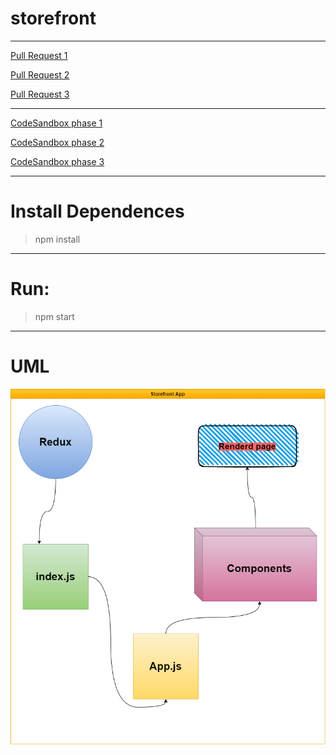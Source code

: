 # storefront

---
[Pull Request 1](https://github.com/ibrahemomari/storefront/pull/2)

[Pull Request 2](https://github.com/ibrahemomari/storefront/pull/3)

[Pull Request 3](https://github.com/ibrahemomari/storefront/pull/4)



---

[CodeSandbox phase 1](https://c8yfx.csb.app/)

[CodeSandbox phase 2](https://ysd6w.csb.app/)

[CodeSandbox phase 3](https://b0ugx.csb.app/)



---

Install Dependences
===
>npm install

---
Run:
===
>npm start
---
UML
==





![](src/Images/UML.png)
